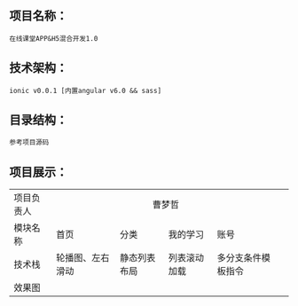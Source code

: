 ## 项目名称：
    在线课堂APP&H5混合开发1.0


## 技术架构：
	ionic v0.0.1 [内置angular v6.0 && sass]


## 目录结构：
	参考项目源码


## 项目展示：
<table>
    <tr>
        <td>项目负责人</td>
        <td colspan="4" style="text-align: center;">曹梦哲</td>
    </tr>
    <tr>
        <td>模块名称</td>
        <td>首页</td>
        <td>分类</td>
        <td>我的学习</td>
        <td>账号</td>
    </tr>
    <tr>
        <td>技术栈</td>
        <td>轮播图、左右滑动</td>
        <td>静态列表布局</td>
        <td>列表滚动加载</td>
        <td>多分支条件模板指令</td>
    </tr>
    <tr>
    	<td>效果图</td>
    	<td><img src="readme_imgs/1.png" alt=""></td>
        <td><img src="readme_imgs/1_1.png" alt=""></td>
    	<td><img src="readme_imgs/2.png" alt=""></td>
        <td><img src="readme_imgs/3.png" alt=""></td>
    	<td><img src="readme_imgs/4.png" alt=""></td>
    </tr>
</table>



	